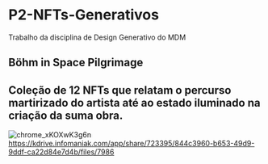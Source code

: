 # P2-NFTs-Generativos
Trabalho da disciplina de Design Generativo do MDM


## Böhm in Space Pilgrimage
Coleção de 12 NFTs que relatam o percurso martirizado do artista até ao estado iluminado na criação da suma obra.
---
![chrome_xKOXwK3g6n](https://github.com/jmartsdesign/P2-NFTs-Generativos/assets/57221659/d40b9260-99de-4f19-bdaa-5a30b7854936)
https://kdrive.infomaniak.com/app/share/723395/844c3960-b653-49d9-9ddf-ca22d84e7d4b/files/7986
